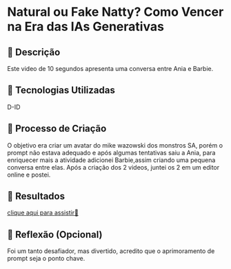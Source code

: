 # Natural ou Fake Natty? Como Vencer na Era das IAs Generativas

## 📒 Descrição
Este video de 10 segundos apresenta uma conversa entre Ania e Barbie.

## 🤖 Tecnologias Utilizadas
D-ID

## 🧐 Processo de Criação
O objetivo era criar um avatar do mike wazowski dos monstros SA, porém o prompt não estava adequado e após algumas tentativas saiu a Ania, para enriquecer mais a atividade adicionei Barbie,assim criando uma pequena conversa entre elas.
Após a criação dos 2 videos, juntei os 2 em um editor online e postei.

## 🚀 Resultados

[clique aqui para assistir🩷](https://youtu.be/kZnisknniXU)

## 💭 Reflexão (Opcional)
Foi um tanto desafiador, mas divertido, acredito que o aprimoramento de prompt seja o ponto chave.
